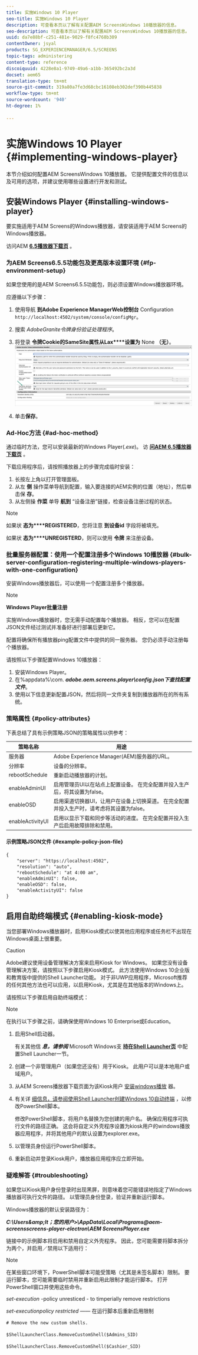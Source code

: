 ```yaml
---
title: 实施Windows 10 Player
seo-title: 实施Windows 10 Player
description: 可查看本页以了解有关配置AEM ScreensWindows 10播放器的信息。
seo-description: 可查看本页以了解有关配置AEM ScreensWindows 10播放器的信息。
uuid: da7e88bf-c251-481e-9029-f8fc4768b309
contentOwner: jsyal
products: SG_EXPERIENCEMANAGER/6.5/SCREENS
topic-tags: administering
content-type: reference
discoiquuid: 4228e8a1-9749-49a6-a1bb-365492bc2a3d
docset: aem65
translation-type: tm+mt
source-git-commit: 319a80a7fe3d68cbc16108eb302def390b445838
workflow-type: tm+mt
source-wordcount: '940'
ht-degree: 1%

---
```



# 实施Windows 10 Player {#implementing-windows-player}

本节介绍如何配置AEM ScreensWindows 10播放器。 它提供配置文件的信息以及可用的选项，并建议使用哪些设置进行开发和测试。

## 安装Windows Player {#installing-windows-player}

要实施适用于AEM Screens的Windows播放器，请安装适用于AEM Screens的Windows播放器。

访问AEM [**6.5播放器下载页**](https://download.macromedia.com/screens/) 。

### 为AEM Screens6.5.5功能包及更高版本设置环境 {#fp-environment-setup}

如果您使用的是AEM Screens6.5.5功能包，则必须设置Windows播放器环境。

应遵循以下步骤：

1. 使用导航 **到Adobe Experience ManagerWeb控制台** Configuration `http://localhost:4502/system/console/configMgr`。

1. 搜索 *AdobeGranite令牌身份验证处理程序*。

1. 将登录 **令牌Cookie的SameSite属性从Lax****设置为** None **（无）**。
   ![图像](/help/user-guide/assets/granite-updates.png)

1. 单击&#x200B;**保存**。

### Ad-Hoc方法 {#ad-hoc-method}

通过临时方法，您可以安装最新的Windows Player(*.exe*)。 访 [**问AEM 6.5播放器下载页**](https://download.macromedia.com/screens/) 。

下载应用程序后，请按照播放器上的步骤完成临时安装：

1. 长按左上角以打开管理面板。
1. 从左 **侧** 操作菜单导航到配置，输入要连接的AEM实例的位置（地址），然后单击保 **存**。
1. 从左侧操 **作菜** 单导 **航到** “设备注册”链接，检查设备注册过程的状态。

>[!NOTE]
>
>如果状 **态为****REGISTERED**，您将注意 **到设备id** 字段将被填充。
>
>如果状 **态为****UNREGISTERD**，则可以使用 **令牌** 来注册设备。

### 批量服务器配置：使用一个配置注册多个Windows 10播放器 {#bulk-server-configuration-registering-multiple-windows-players-with-one-configuration}

安装Windows播放器后，可以使用一个配置注册多个播放器。

>[!NOTE]
>
>**Windows Player批量注册**
>
>实施Windows播放器时，您无需手动配置每个播放器。 相反，您可以在配置JSON文件经过测试并准备好进行部署后更新它。
>
>配置将确保所有播放器ping配置文件中提供的同一服务器。 您仍必须手动注册每个播放器。

请按照以下步骤配置Windows 10播放器：

1. 安装Windows Player。
1. 在%appdata%\com. ***adobe.aem.screens.player\config.json下查找配置文件***。
1. 使用以下信息更新配置JSON，然后将同一文件夹复制到播放器所在的所有系统。

### 策略属性 {#policy-attributes}

下表总结了具有示例策略JSON的策略属性以供参考：

| **策略名称** | **用途** |
|---|---|
| 服务器 | Adobe Experience Manager(AEM)服务器的URL。 |
| 分辨率 | 设备的分辨率。 |
| rebootSchedule | 重新启动播放器的计划。 |
| enableAdminUI | 启用管理员UI以在站点上配置设备。 在完全配置并投入生产后，将其设置为false。 |
| enableOSD | 启用渠道切换器UI，让用户在设备上切换渠道。 在完全配置并投入生产时，请考虑将其设置为false。 |
| enableActivityUI | 启用以显示下载和同步等活动的进度。 在完全配置并投入生产后启用故障排除和禁用。 |

#### 示例策略JSON文件 {#example-policy-json-file}

```
{
    "server": "https://localhost:4502",
    "resolution": "auto",
    "rebootSchedule": "at 4:00 am",
    "enableAdminUI": false,
    "enableOSD": false,
    "enableActivityUI": false
}
```

## 启用自助终端模式 {#enabling-kiosk-mode}

当您部署Windows播放器时，启用Kiosk模式以使其他应用程序或任务栏不出现在Windows桌面上很重要。

>[!CAUTION]
>
>Adobe建议使用设备管理解决方案来启用Kiosk for Windows。 如果您没有设备管理解决方案，请按照以下步骤启用Kiosk模式。 此方法使用Windows 10企业版和教育版中提供的Shell Launcher功能。 对于非UWP应用程序，Microsoft推荐的任何其他方法也可以应用，以启用Kiosk，尤其是在其他版本的Windows上。

请按照以下步骤启用自助终端模式：

>[!NOTE]
>
>在执行以下步骤之前，请确保使用Windows 10 Enterprise或Education。

1. 启用Shell启动器。

   有关其他信 ***息，请参阅*** Microsoft Windows支 **[持在Shell Launcher页](https://docs.microsoft.com/en-us/windows-hardware/customize/enterprise/shell-launcher)** 中配置Shell Launcher一节。

1. 创建一个非管理用户（如果您还没有）用于Kiosk。 此用户可以是本地用户或域用户。
1. 从AEM Screens播放器下载页面为该Kiosk用户 [安装windows播放](https://download.macromedia.com/screens/) 器。
1. 有关详 [细信息，请参阅使用Shell Launcher创建Windows 10自动终端](https://docs.microsoft.com/en-us/windows/configuration/kiosk-shelllauncher) ，以修改PowerShell脚本。

   修改PowerShell脚本，将用户名替换为您创建的用户名。 确保应用程序可执行文件的路径正确。 这会将自定义外壳程序设置为kiosk用户的windows播放器应用程序，并将其他用户的默认设置为explorer.exe。

1. 以管理员身份运行PowerShell脚本。
1. 重新启动并登录Kiosk用户，播放器应用程序应立即开始。

### 疑难解答 {#troubleshooting}

如果您以Kiosk用户身份登录时出现黑屏，则意味着您可能错误地指定了Windows播放器可执行文件的路径。 以管理员身份登录，验证并重新运行脚本。

Windows播放器的默认安装路径为：

***C:\Users\&amp;lt；您的用户>\AppData\Local\Programs\@aem-screensscreens-player-electron\AEM ScreensPlayer.exe***

链接中的示例脚本将启用和禁用自定义外壳程序。 因此，您可能需要将脚本拆分为两个，并启用／禁用以下适用行：

>[!NOTE]
>
>在某些窗口环境下，PowerShell脚本可能受策略（尤其是未签名脚本）限制。 要运行脚本，您可能需要临时禁用并重新启用此限制才能运行脚本。 打开PowerShell窗口并使用这些命令。
>
>*set-execution* -policy unresticed - to timperially remove restrictions
>
>*set-executionpolicy restricted* —— 在运行脚本后重新启用限制

```
# Remove the new custom shells.

$ShellLauncherClass.RemoveCustomShell($Admins_SID)

$ShellLauncherClass.RemoveCustomShell($Cashier_SID)
```

